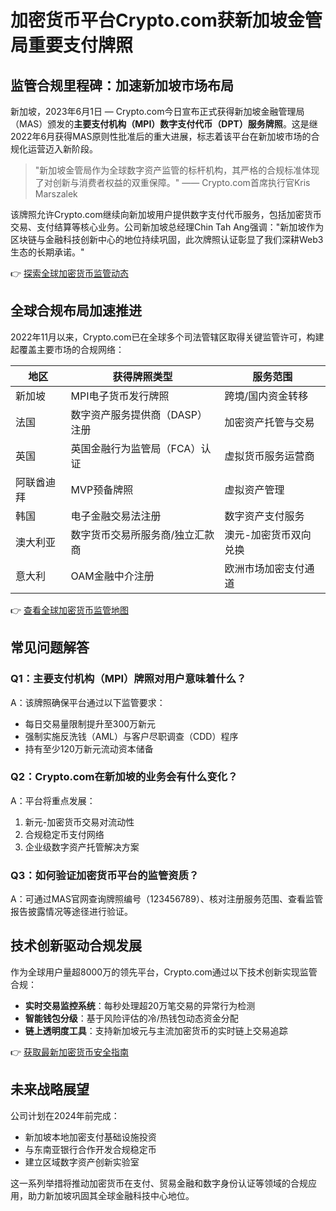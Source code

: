 # 加密货币平台Crypto.com获新加坡金管局重要支付牌照

## 监管合规里程碑：加速新加坡市场布局

新加坡，2023年6月1日 — Crypto.com今日宣布正式获得新加坡金融管理局（MAS）颁发的**主要支付机构（MPI）数字支付代币（DPT）服务牌照**。这是继2022年6月获得MAS原则性批准后的重大进展，标志着该平台在新加坡市场的合规化运营迈入新阶段。

> "新加坡金管局作为全球数字资产监管的标杆机构，其严格的合规标准体现了对创新与消费者权益的双重保障。" —— Crypto.com首席执行官Kris Marszalek

该牌照允许Crypto.com继续向新加坡用户提供数字支付代币服务，包括加密货币交易、支付结算等核心业务。公司新加坡总经理Chin Tah Ang强调："新加坡作为区块链与金融科技创新中心的地位持续巩固，此次牌照认证彰显了我们深耕Web3生态的长期承诺。"

👉 [探索全球加密货币监管动态](https://bit.ly/okx_welcome)

## 全球合规布局加速推进

2022年11月以来，Crypto.com已在全球多个司法管辖区取得关键监管许可，构建起覆盖主要市场的合规网络：

| 地区          | 获得牌照类型                          | 服务范围                      |
|---------------|---------------------------------------|-------------------------------|
| 新加坡        | MPI电子货币发行牌照                   | 跨境/国内资金转移             |
| 法国          | 数字资产服务提供商（DASP）注册        | 加密资产托管与交易            |
| 英国          | 英国金融行为监管局（FCA）认证         | 虚拟货币服务运营商            |
| 阿联酋迪拜    | MVP预备牌照                           | 虚拟资产管理                  |
| 韩国          | 电子金融交易法注册                    | 数字资产支付服务              |
| 澳大利亚      | 数字货币交易所服务商/独立汇款商       | 澳元-加密货币双向兑换         |
| 意大利        | OAM金融中介注册                       | 欧洲市场加密支付通道          |

👉 [查看全球加密货币监管地图](https://bit.ly/okx_welcome)

## 常见问题解答

### Q1：主要支付机构（MPI）牌照对用户意味着什么？
A：该牌照确保平台通过以下监管要求：  
- 每日交易量限制提升至300万新元  
- 强制实施反洗钱（AML）与客户尽职调查（CDD）程序  
- 持有至少120万新元流动资本储备  

### Q2：Crypto.com在新加坡的业务会有什么变化？
A：平台将重点发展：  
1. 新元-加密货币交易对流动性  
2. 合规稳定币支付网络  
3. 企业级数字资产托管解决方案  

### Q3：如何验证加密货币平台的监管资质？
A：可通过MAS官网查询牌照编号（123456789）、核对注册服务范围、查看监管报告披露情况等途径进行验证。

## 技术创新驱动合规发展

作为全球用户量超8000万的领先平台，Crypto.com通过以下技术创新实现监管合规：  
- **实时交易监控系统**：每秒处理超20万笔交易的异常行为检测  
- **智能钱包分级**：基于风险评估的冷/热钱包动态资金分配  
- **链上透明度工具**：支持新加坡元与主流加密货币的实时链上交易追踪  

👉 [获取最新加密货币安全指南](https://bit.ly/okx_welcome)

## 未来战略展望

公司计划在2024年前完成：  
- 新加坡本地加密支付基础设施投资  
- 与东南亚银行合作开发合规稳定币  
- 建立区域数字资产创新实验室  

这一系列举措将推动加密货币在支付、贸易金融和数字身份认证等领域的合规应用，助力新加坡巩固其全球金融科技中心地位。
